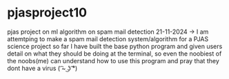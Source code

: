 # pjasproject10
pjas project on ml algorithm on spam mail detection
21-11-2024 -> I am attemtping to make a spam mail detection system/algorithm for a PJAS science project so far I have built the base python program and given users detail on what they should be doing at the terminal, so even the noobiest of the noobs(me) can understand how to use this program and pray that they dont have a virus ( ͡~ ͜ʖ ͡°)
